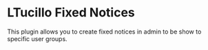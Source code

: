 # LTucillo Fixed Notices

This plugin allows you to create fixed notices in admin to be show to specific user groups.